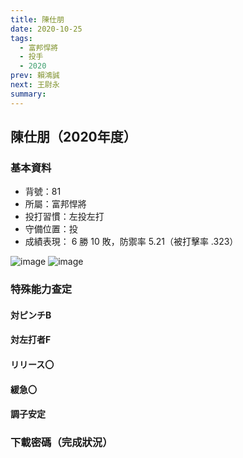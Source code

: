 ```yaml
---
title: 陳仕朋
date: 2020-10-25
tags:
  - 富邦悍將
  - 投手
  - 2020
prev: 賴鴻誠
next: 王尉永
summary: 
---
```


## 陳仕朋（2020年度）

### 基本資料
- 背號：81
- 所屬：富邦悍將
- 投打習慣：左投左打
- 守備位置：投
- 成績表現： 6 勝 10 敗，防禦率 5.21（被打擊率 .323）

![image](https://i.imgur.com/ZRr0vQ1.jpg)
![image](https://i.imgur.com/n77o4aP.jpg)

### 特殊能力查定
#### 対ピンチB
#### 対左打者F
#### リリース〇
#### 緩急〇 
#### 調子安定

### 下載密碼（完成狀況）